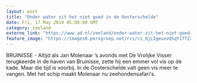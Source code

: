 ```yaml
---
layout: post
title: "Onder water zit het niet goed in de Oosterschelde"
date: Fri, 17 May 2019 05:00:00 GMT
category: zeeland
externe_link: "https://www.ad.nl/zeeland/onder-water-zit-het-niet-goed-in-de-oosterschelde~a24d52e9/"
feature_image: "https://images0.persgroep.net/rcs/ci_6jLIgeuvvQSqYiTfZ23dOc58/diocontent/148529262/_fitwidth/400/?appId=21791a8992982cd8da851550a453bd7f&quality=0.7"
---
```


BRUINISSE - Altijd als Jan Molenaar ’s avonds met De Vrolijke Visser terugkeerde in de haven van Bruinisse, zette hij een emmer vol vis op de kade. Maar die tijd is voorbij. In de Oosterschelde valt geen vis meer te vangen. Met het schip maakt Molenaar nu zeehondensafari's.
